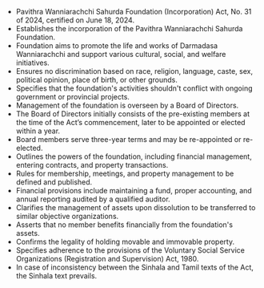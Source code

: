 - Pavithra Wanniarachchi Sahurda Foundation (Incorporation) Act, No. 31 of 2024, certified on June 18, 2024.
- Establishes the incorporation of the Pavithra Wanniarachchi Sahurda Foundation.
- Foundation aims to promote the life and works of Darmadasa Wanniarachchi and support various cultural, social, and welfare initiatives.
- Ensures no discrimination based on race, religion, language, caste, sex, political opinion, place of birth, or other grounds.
- Specifies that the foundation's activities shouldn't conflict with ongoing government or provincial projects.
- Management of the foundation is overseen by a Board of Directors.
- The Board of Directors initially consists of the pre-existing members at the time of the Act’s commencement, later to be appointed or elected within a year.
- Board members serve three-year terms and may be re-appointed or re-elected.
- Outlines the powers of the foundation, including financial management, entering contracts, and property transactions.
- Rules for membership, meetings, and property management to be defined and published.
- Financial provisions include maintaining a fund, proper accounting, and annual reporting audited by a qualified auditor.
- Clarifies the management of assets upon dissolution to be transferred to similar objective organizations.
- Asserts that no member benefits financially from the foundation's assets.
- Confirms the legality of holding movable and immovable property.
- Specifies adherence to the provisions of the Voluntary Social Service Organizations (Registration and Supervision) Act, 1980.
- In case of inconsistency between the Sinhala and Tamil texts of the Act, the Sinhala text prevails.